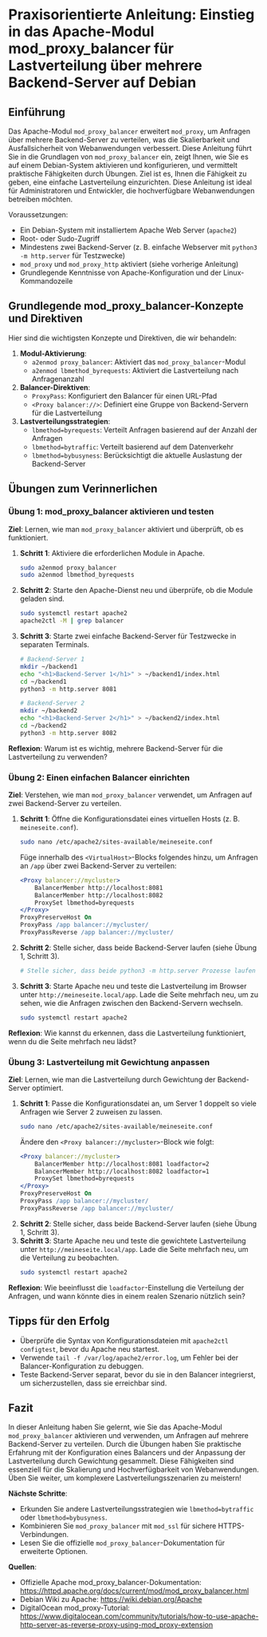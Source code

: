 # Praxisorientierte Anleitung: Einstieg in das Apache-Modul mod_proxy_balancer für Lastverteilung über mehrere Backend-Server auf Debian

## Einführung
Das Apache-Modul `mod_proxy_balancer` erweitert `mod_proxy`, um Anfragen über mehrere Backend-Server zu verteilen, was die Skalierbarkeit und Ausfallsicherheit von Webanwendungen verbessert. Diese Anleitung führt Sie in die Grundlagen von `mod_proxy_balancer` ein, zeigt Ihnen, wie Sie es auf einem Debian-System aktivieren und konfigurieren, und vermittelt praktische Fähigkeiten durch Übungen. Ziel ist es, Ihnen die Fähigkeit zu geben, eine einfache Lastverteilung einzurichten. Diese Anleitung ist ideal für Administratoren und Entwickler, die hochverfügbare Webanwendungen betreiben möchten.

Voraussetzungen:
- Ein Debian-System mit installiertem Apache Web Server (`apache2`)
- Root- oder Sudo-Zugriff
- Mindestens zwei Backend-Server (z. B. einfache Webserver mit `python3 -m http.server` für Testzwecke)
- `mod_proxy` und `mod_proxy_http` aktiviert (siehe vorherige Anleitung)
- Grundlegende Kenntnisse von Apache-Konfiguration und der Linux-Kommandozeile

## Grundlegende mod_proxy_balancer-Konzepte und Direktiven
Hier sind die wichtigsten Konzepte und Direktiven, die wir behandeln:

1. **Modul-Aktivierung**:
   - `a2enmod proxy_balancer`: Aktiviert das `mod_proxy_balancer`-Modul
   - `a2enmod lbmethod_byrequests`: Aktiviert die Lastverteilung nach Anfragenanzahl
2. **Balancer-Direktiven**:
   - `ProxyPass`: Konfiguriert den Balancer für einen URL-Pfad
   - `<Proxy balancer://>`: Definiert eine Gruppe von Backend-Servern für die Lastverteilung
3. **Lastverteilungsstrategien**:
   - `lbmethod=byrequests`: Verteilt Anfragen basierend auf der Anzahl der Anfragen
   - `lbmethod=bytraffic`: Verteilt basierend auf dem Datenverkehr
   - `lbmethod=bybusyness`: Berücksichtigt die aktuelle Auslastung der Backend-Server

## Übungen zum Verinnerlichen

### Übung 1: mod_proxy_balancer aktivieren und testen
**Ziel**: Lernen, wie man `mod_proxy_balancer` aktiviert und überprüft, ob es funktioniert.

1. **Schritt 1**: Aktiviere die erforderlichen Module in Apache.
   ```bash
   sudo a2enmod proxy_balancer
   sudo a2enmod lbmethod_byrequests
   ```
2. **Schritt 2**: Starte den Apache-Dienst neu und überprüfe, ob die Module geladen sind.
   ```bash
   sudo systemctl restart apache2
   apache2ctl -M | grep balancer
   ```
3. **Schritt 3**: Starte zwei einfache Backend-Server für Testzwecke in separaten Terminals.
   ```bash
   # Backend-Server 1
   mkdir ~/backend1
   echo "<h1>Backend-Server 1</h1>" > ~/backend1/index.html
   cd ~/backend1
   python3 -m http.server 8081
   ```
   ```bash
   # Backend-Server 2
   mkdir ~/backend2
   echo "<h1>Backend-Server 2</h1>" > ~/backend2/index.html
   cd ~/backend2
   python3 -m http.server 8082
   ```

**Reflexion**: Warum ist es wichtig, mehrere Backend-Server für die Lastverteilung zu verwenden?

### Übung 2: Einen einfachen Balancer einrichten
**Ziel**: Verstehen, wie man `mod_proxy_balancer` verwendet, um Anfragen auf zwei Backend-Server zu verteilen.

1. **Schritt 1**: Öffne die Konfigurationsdatei eines virtuellen Hosts (z. B. `meineseite.conf`).
   ```bash
   sudo nano /etc/apache2/sites-available/meineseite.conf
   ```
   Füge innerhalb des `<VirtualHost>`-Blocks folgendes hinzu, um Anfragen an `/app` über zwei Backend-Server zu verteilen:
   ```apache
   <Proxy balancer://mycluster>
       BalancerMember http://localhost:8081
       BalancerMember http://localhost:8082
       ProxySet lbmethod=byrequests
   </Proxy>
   ProxyPreserveHost On
   ProxyPass /app balancer://mycluster/
   ProxyPassReverse /app balancer://mycluster/
   ```
2. **Schritt 2**: Stelle sicher, dass beide Backend-Server laufen (siehe Übung 1, Schritt 3).
   ```bash
   # Stelle sicher, dass beide python3 -m http.server Prozesse laufen
   ```
3. **Schritt 3**: Starte Apache neu und teste die Lastverteilung im Browser unter `http://meineseite.local/app`. Lade die Seite mehrfach neu, um zu sehen, wie die Anfragen zwischen den Backend-Servern wechseln.
   ```bash
   sudo systemctl restart apache2
   ```

**Reflexion**: Wie kannst du erkennen, dass die Lastverteilung funktioniert, wenn du die Seite mehrfach neu lädst?

### Übung 3: Lastverteilung mit Gewichtung anpassen
**Ziel**: Lernen, wie man die Lastverteilung durch Gewichtung der Backend-Server optimiert.

1. **Schritt 1**: Passe die Konfigurationsdatei an, um Server 1 doppelt so viele Anfragen wie Server 2 zuweisen zu lassen.
   ```bash
   sudo nano /etc/apache2/sites-available/meineseite.conf
   ```
   Ändere den `<Proxy balancer://mycluster>`-Block wie folgt:
   ```apache
   <Proxy balancer://mycluster>
       BalancerMember http://localhost:8081 loadfactor=2
       BalancerMember http://localhost:8082 loadfactor=1
       ProxySet lbmethod=byrequests
   </Proxy>
   ProxyPreserveHost On
   ProxyPass /app balancer://mycluster/
   ProxyPassReverse /app balancer://mycluster/
   ```
2. **Schritt 2**: Stelle sicher, dass beide Backend-Server laufen (siehe Übung 1, Schritt 3).
3. **Schritt 3**: Starte Apache neu und teste die gewichtete Lastverteilung unter `http://meineseite.local/app`. Lade die Seite mehrfach neu, um die Verteilung zu beobachten.
   ```bash
   sudo systemctl restart apache2
   ```

**Reflexion**: Wie beeinflusst die `loadfactor`-Einstellung die Verteilung der Anfragen, und wann könnte dies in einem realen Szenario nützlich sein?

## Tipps für den Erfolg
- Überprüfe die Syntax von Konfigurationsdateien mit `apache2ctl configtest`, bevor du Apache neu startest.
- Verwende `tail -f /var/log/apache2/error.log`, um Fehler bei der Balancer-Konfiguration zu debuggen.
- Teste Backend-Server separat, bevor du sie in den Balancer integrierst, um sicherzustellen, dass sie erreichbar sind.

## Fazit
In dieser Anleitung haben Sie gelernt, wie Sie das Apache-Modul `mod_proxy_balancer` aktivieren und verwenden, um Anfragen auf mehrere Backend-Server zu verteilen. Durch die Übungen haben Sie praktische Erfahrung mit der Konfiguration eines Balancers und der Anpassung der Lastverteilung durch Gewichtung gesammelt. Diese Fähigkeiten sind essenziell für die Skalierung und Hochverfügbarkeit von Webanwendungen. Üben Sie weiter, um komplexere Lastverteilungsszenarien zu meistern!

**Nächste Schritte**:
- Erkunden Sie andere Lastverteilungsstrategien wie `lbmethod=bytraffic` oder `lbmethod=bybusyness`.
- Kombinieren Sie `mod_proxy_balancer` mit `mod_ssl` für sichere HTTPS-Verbindungen.
- Lesen Sie die offizielle `mod_proxy_balancer`-Dokumentation für erweiterte Optionen.

**Quellen**:
- Offizielle Apache mod_proxy_balancer-Dokumentation: https://httpd.apache.org/docs/current/mod/mod_proxy_balancer.html
- Debian Wiki zu Apache: https://wiki.debian.org/Apache
- DigitalOcean mod_proxy-Tutorial: https://www.digitalocean.com/community/tutorials/how-to-use-apache-http-server-as-reverse-proxy-using-mod_proxy-extension